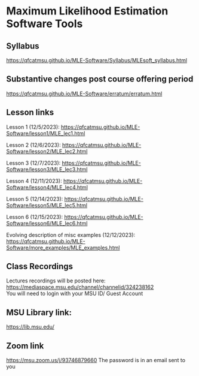 # Maximum Likelihood Estimation Software Tools

## Syllabus

<https://qfcatmsu.github.io/MLE-Software/Syllabus/MLEsoft_syllabus.html>

## Substantive changes post course offering period

<https://qfcatmsu.github.io/MLE-Software/erratum/erratum.html>

## Lesson links

Lesson 1 (12/5/2023):
<https://qfcatmsu.github.io/MLE-Software/lesson1/MLE_lec1.html>  

Lesson 2 (12/6/2023):
<https://qfcatmsu.github.io/MLE-Software/lesson2/MLE_lec2.html>  

Lesson 3 (12/7/2023):
<https://qfcatmsu.github.io/MLE-Software/lesson3/MLE_lec3.html>  

Lesson 4 (12/11/2023):
<https://qfcatmsu.github.io/MLE-Software/lesson4/MLE_lec4.html>  

Lesson 5 (12/14/2023):
<https://qfcatmsu.github.io/MLE-Software/lesson5/MLE_lec5.html>  

Lesson 6 (12/15/2023):
<https://qfcatmsu.github.io/MLE-Software/lesson6/MLE_lec6.html>  

Evolving description of misc examples (12/12/2023):
<https://qfcatmsu.github.io/MLE-Software/more_examples/MLE_examples.html>  

## Class Recordings

Lectures recordings will be posted here:
<https://mediaspace.msu.edu/channel/channelid/324238162>  
You will need to login with your MSU ID/ Guest Account

## MSU Library link:

<https://lib.msu.edu/>  

## Zoom link

<https://msu.zoom.us/j/93746879660> The password is in an email sent to
you

